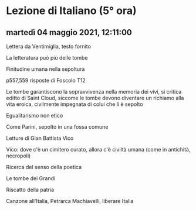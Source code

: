 

# Lezione di Italiano (5° ora)

## martedì 04 maggio 2021, 12:11:00


Lettera da Ventimiglia, testo fornito

La letteratura può più delle tombe

Finitudine umana nella sepoltura


p557,559 risposte di Foscolo
T12

Le tombe garantiscono la sopravvivenza nella memoria dei vivi, si critica editto di Saint Cloud, siccome le tombe devono diventare un richiamo alla vita eroica, civilmente impegnata di colui che lì è sepolto

Egualitarismo non etico

Come Parini, sepolto in una fossa comune

Letture di Gian Battista Vico

Vico: dove c'è un cimitero curato, allora c'è civiltà umana (come in antichità, necropoli)

Ricerca del senso della poetica

Le tombe dei Grandi

Riscatto della patria

Canzone all'Italia, Petrarca
Machiavelli, liberare Italia

<!--stackedit_data:
eyJoaXN0b3J5IjpbLTIwMTMyMDk3MzAsLTEyOTI5NDczNjksMT
k4NTQ0NzAzNSwtNjA4ODk5MTU5LC04MzMzMjQ3NzhdfQ==
-->